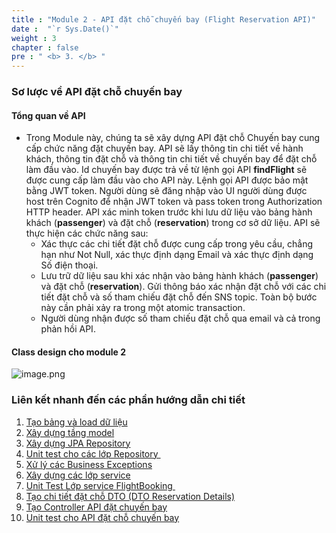 ```yaml
---
title : "Module 2 - API đặt chỗ chuyến bay (Flight Reservation API)"
date :  "`r Sys.Date()`" 
weight : 3
chapter : false
pre : " <b> 3. </b> "
---
```


### Sơ lược về API đặt chỗ chuyến bay
#### Tổng quan về API

- Trong Module này, chúng ta sẽ xây dựng API đặt chỗ Chuyến bay cung cấp chức năng đặt chuyến bay. API sẽ lấy thông tin chi tiết về hành khách, thông tin đặt chỗ và thông tin chi tiết về chuyến bay để đặt chỗ làm đầu vào. Id chuyến bay được trả về từ lệnh gọi API **findFlight** sẽ được cung cấp làm đầu vào cho API này. Lệnh gọi API được bảo mật bằng JWT token. Người dùng sẽ đăng nhập vào UI người dùng được host trên Cognito để nhận JWT token và pass token trong Authorization HTTP header. API xác minh token trước khi lưu dữ liệu vào bảng hành khách (**passenger**) và đặt chỗ (**reservation**) trong cơ sở dữ liệu. API sẽ thực hiện các chức năng sau:
    - Xác thực các chi tiết đặt chỗ được cung cấp trong yêu cầu, chẳng hạn như Not Null, xác thực định dạng Email và xác thực định dạng Số điện thoại.
    - Lưu trữ dữ liệu sau khi xác nhận vào bảng hành khách (**passenger**) và đặt chỗ (**reservation**). Gửi thông báo xác nhận đặt chỗ với các chi tiết đặt chỗ và số tham chiếu đặt chỗ đến SNS topic. Toàn bộ bước này cần phải xảy ra trong một atomic transaction.
    - Người dùng nhận được số tham chiếu đặt chỗ qua email và cả trong phản hồi API.

#### Class design cho module 2

![image.png](/images/module_2/class_design.png?classes=shadow)

### Liên kết nhanh đến các phần hướng dẫn chi tiết

1. [Tạo bảng và load dữ liệu](1-table-database-module2)
2. [Xây dựng tầng model](2-model-classes-module2)
3. [Xây dựng JPA Repository](3-jpa-repository-module2)
4. [Unit test cho các lớp Repository ](4-unit-test-repository-classes-module2)
5. [Xử lý các Business Exceptions](5-handle-business-exceptions-module2)
6. [Xây dựng các lớp service](6-service-classes-module2)
7. [Unit Test Lớp service FlightBooking ](7-unit-test-flightbooking-service-classes)
8. [Tạo chi tiết đặt chỗ DTO (DTO Reservation Details)](8-dto-reservation-details)
9. [Tạo Controller API đặt chuyến bay](9-book-flight-api-controller)
10. [Unit test cho  API đặt chỗ chuyến bay](10-unit-test-reserve-flight-api)